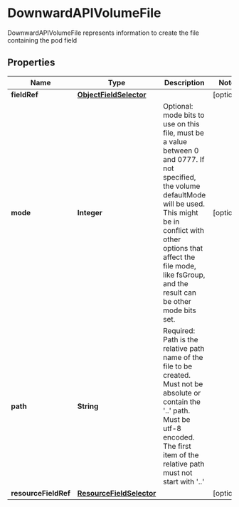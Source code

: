 

# DownwardAPIVolumeFile

DownwardAPIVolumeFile represents information to create the file containing the pod field
## Properties

Name | Type | Description | Notes
------------ | ------------- | ------------- | -------------
**fieldRef** | [**ObjectFieldSelector**](ObjectFieldSelector.md) |  |  [optional]
**mode** | **Integer** | Optional: mode bits to use on this file, must be a value between 0 and 0777. If not specified, the volume defaultMode will be used. This might be in conflict with other options that affect the file mode, like fsGroup, and the result can be other mode bits set. |  [optional]
**path** | **String** | Required: Path is  the relative path name of the file to be created. Must not be absolute or contain the &#39;..&#39; path. Must be utf-8 encoded. The first item of the relative path must not start with &#39;..&#39; | 
**resourceFieldRef** | [**ResourceFieldSelector**](ResourceFieldSelector.md) |  |  [optional]




